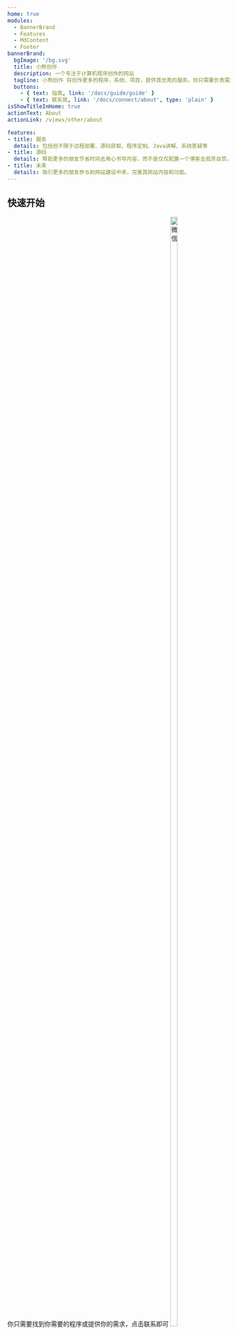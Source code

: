 ```yaml
---
home: true
modules:
  - BannerBrand
  - Features
  - MdContent
  - Footer
bannerBrand:
  bgImage: '/bg.svg'
  title: 小熊创作
  description: 一个专注于计算机程序创作的网站
  tagline: 小熊创作 将创作更多的程序，系统，项目，提供其优秀的服务。你只需要负责需求或题目，其他请交给我。
  buttons:
    - { text: 指南, link: '/docs/guide/guide' }
    - { text: 联系我, link: '/docs/connect/about', type: 'plain' }
isShowTitleInHome: true
actionText: About
actionLink: /views/other/about

features:
- title: 服务
  details: 包括但不限于远程部署、源码获取、程序定制、Java讲解、系统答疑等
- title: 源码
  details: 帮助更多的朋友节省时间去用心书写内容，而不是仅仅配置一个博客去孤芳自赏。
- title: 未来
  details: 吸引更多的朋友参与到网站建设中来，完善其网站内容和功能。
---
```


## 快速开始

你只需要找到你需要的程序或提供你的需求，点击联系即可
<img src="https://javaxiaobear-1301481032.cos.ap-guangzhou.myqcloud.com/picture-bed/WeChat1.png" style="width: 18%;height: 80%;" referrerpolicy="no-referrer" alt="微信">

